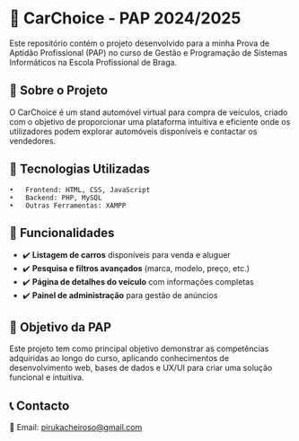 # 🚗 CarChoice - PAP 2024/2025 

Este repositório contém o projeto desenvolvido para a minha Prova de Aptidão Profissional (PAP) no curso de Gestão e Programação de Sistemas Informáticos na Escola Profissional de Braga.


## 📌 Sobre o Projeto

O CarChoice é um stand automóvel virtual para compra de veículos, criado com o objetivo de proporcionar uma plataforma intuitiva e eficiente onde os utilizadores podem explorar automóveis disponíveis e contactar os vendedores.


## 🚀 Tecnologias Utilizadas

	•	Frontend: HTML, CSS, JavaScript
	•	Backend: PHP, MySQL
	•	Outras Ferramentas: XAMPP


## 🎯 Funcionalidades  

- ✔️ **Listagem de carros** disponíveis para venda e aluguer  
- ✔️ **Pesquisa e filtros avançados** (marca, modelo, preço, etc.)  
- ✔️ **Página de detalhes do veículo** com informações completas  
- ✔️ **Painel de administração** para gestão de anúncios  


## 🎯 Objetivo da PAP

Este projeto tem como principal objetivo demonstrar as competências adquiridas ao longo do curso, aplicando conhecimentos de desenvolvimento web, bases de dados e UX/UI para criar uma solução funcional e intuitiva.

## 📞 Contacto

📧 Email: pirukacheiroso@gmail.com
